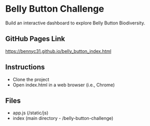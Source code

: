 # Belly Button Challenge
Build an interactive dashboard to explore Belly Button Biodiversity.

## GitHub Pages Link
https://bennyc31.github.io/belly_button_index.html

## Instructions
* Clone the project
* Open index.html in a web browser (i.e., Chrome)

## Files
* app.js (/static/js)
* index (main directory - /belly-button-challenge)